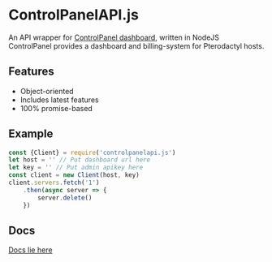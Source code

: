 # ControlPanelAPI.js
An API wrapper for [ControlPanel dashboard](https://github.com/ControlPanel-gg/dashboard), written in NodeJS <br>
ControlPanel provides a dashboard and billing-system for Pterodactyl hosts.

## Features
* Object-oriented
* Includes latest features
* 100% promise-based

## Example
```javascript
const {Client} = require('controlpanelapi.js')
let host = '' // Put dashboard url here
let key = '' // Put admin apikey here
const client = new Client(host, key)
client.servers.fetch('1')
    .then(async server => {
        server.delete()
    })
```
## Docs
[Docs lie here](https://darkguy10.github.io/ControlPanelAPI.js/)